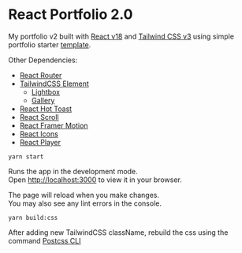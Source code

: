 # React Portfolio 2.0

My portfolio v2 built with [React v18](https://reactjs.org) and [Tailwind CSS v3](https://tailwindcss.com) 
using simple portfolio starter [template](https://github.com/realstoman/react-tailwindcss-portfolio).

Other Dependencies:

- [React Router](https://github.com/remix-run/react-router)
- [TailwindCSS Element](https://github.com/mdbootstrap/Tailwind-Elements)
    - [Lightbox](https://tailwind-elements.com/docs/standard/components/lightbox/)
    - [Gallery](https://tailwind-elements.com/docs/standard/components/gallery/)
- [React Hot Toast](https://github.com/timolins/react-hot-toast)
- [React Scroll](https://github.com/fisshy/react-scroll)
- [React Framer Motion](https://github.com/framer/motion)
- [React Icons](https://github.com/react-icons/react-icons)
- [React Player](https://github.com/cookpete/react-player)

`yarn start`

Runs the app in the development mode.\
Open [http://localhost:3000](http://localhost:3000) to view it in your browser.

The page will reload when you make changes.\
You may also see any lint errors in the console.

`yarn build:css`

After adding new TailwindCSS className, rebuild the css using the command [Postcss CLI](https://github.com/postcss/postcss-cli)
